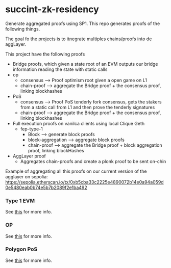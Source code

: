 # succint-zk-residency

Generate aggregated proofs using SP1. This repo generates proofs of the following things.

The goal fo the projects is to itnegrate multiples chains/proofs into de aggLayer.

This project have the following proofs

- Bridge proofs, which given a state root of an EVM outputs our bridge information reading the state with static calls
- op
  - consensus --> Proof optimism root given a open game on L1
  - chain-proof --> aggregate the Bridge proof + the consensus proof, linking blockhashes
- PoS
  - consensus --> Proof PoS tenderly fork consensus, gets the stakers from a static call from L1 and then prove the tenderly signatures
  - chain-proof --> aggregate the Bridge proof + the consensus proof, linking blockhashes
- Full execution proofs on vanilca clients using local Clique Geth
    - fep-type-1
        - Block --> generate block proofs
        - block-aggregation --> aggregate block proofs
        - chain-proof --> aggregate the Bridge proof + block aggregation proof, linking blockHashes
- AggLayer proof
    - Aggregates chain-proofs and create a plonk proof to be sent on-chin

Example of aggregating all this proofs on our current version of the agglayer on sepolia:
https://sepolia.etherscan.io/tx/0xb5cba33c2225e4890072b14e0a94a059d0e5480eab0b74e5b7b2089f2e1ba492

### Type 1 EVM

See [this](./fep-type-1/README.md) for more info.

### OP

See [this](./op/README.md) for more info.

### Polygon PoS

See [this](./pos/README.md) for more info.